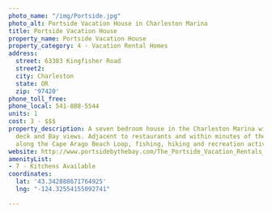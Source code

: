```yaml
---
photo_name: "/img/Portside.jpg"
photo_alt: Portside Vacation House in Charleston Marina
title: Portside Vacation House
property_name: Portside Vacation House
property_category: 4 - Vacation Rental Homes
address:
  street: 63383 Kingfisher Road
  street2: 
  city: Charleston
  state: OR
  zip: '97420'
phone_toll_free: 
phone_local: 541-888-5544
units: 1
cost: 3 - $$$
property_description: A seven bedroom house in the Charleston Marina with a large
  deck and Bay views. Adjacent to restaurants and within minutes of the state parks
  along the Cape Arago Beach Loop, fishing, hiking and recreation activities.
website: http://www.portsidebythebay.com/The_Portside_Vacation_Rentals_Rates.htm
amenityList:
- 7 - Kitchens Available
coordinates:
  lat: '43.342888671764925'
  lng: "-124.32554155092741"

---
```

